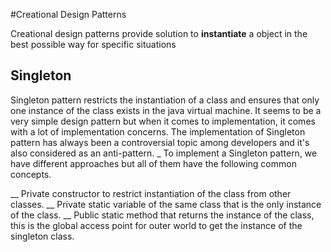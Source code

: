 #Creational Design Patterns

Creational design patterns provide solution to __instantiate__ a object in the best possible way for specific situations

## Singleton
Singleton pattern restricts the instantiation of a class and ensures that only one instance of the class exists in the java virtual machine. It seems to be a very simple design pattern but when it comes to implementation, it comes with a lot of implementation concerns. The implementation of Singleton pattern has always been a controversial topic among developers and it's also considered as an anti-pattern.
_ To implement a Singleton pattern, we have different approaches but all of them have the following common concepts.

  __ Private constructor to restrict instantiation of the class from other classes.
  __ Private static variable of the same class that is the only instance of the class.
  __ Public static method that returns the instance of the class, this is the global access point for outer world to get the     instance of the singleton class.
